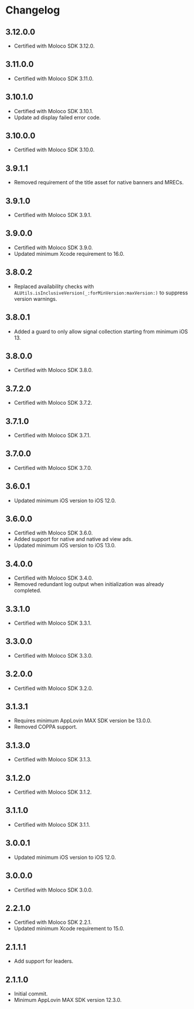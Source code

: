 # Changelog

## 3.12.0.0
* Certified with Moloco SDK 3.12.0.

## 3.11.0.0
* Certified with Moloco SDK 3.11.0.

## 3.10.1.0
* Certified with Moloco SDK 3.10.1.
* Update ad display failed error code.

## 3.10.0.0
* Certified with Moloco SDK 3.10.0.

## 3.9.1.1
* Removed requirement of the title asset for native banners and MRECs.

## 3.9.1.0
* Certified with Moloco SDK 3.9.1.

## 3.9.0.0
* Certified with Moloco SDK 3.9.0.
* Updated minimum Xcode requirement to 16.0.

## 3.8.0.2
* Replaced availability checks with `ALUtils.isInclusiveVersion(_:forMinVersion:maxVersion:)` to suppress version warnings.

## 3.8.0.1
* Added a guard to only allow signal collection starting from minimum iOS 13.

## 3.8.0.0
* Certified with Moloco SDK 3.8.0.

## 3.7.2.0
* Certified with Moloco SDK 3.7.2.

## 3.7.1.0
* Certified with Moloco SDK 3.7.1.

## 3.7.0.0
* Certified with Moloco SDK 3.7.0.

## 3.6.0.1
* Updated minimum iOS version to iOS 12.0.

## 3.6.0.0
* Certified with Moloco SDK 3.6.0.
* Added support for native and native ad view ads.
* Updated minimum iOS version to iOS 13.0.

## 3.4.0.0
* Certified with Moloco SDK 3.4.0.
* Removed redundant log output when initialization was already completed.

## 3.3.1.0
* Certified with Moloco SDK 3.3.1.

## 3.3.0.0
* Certified with Moloco SDK 3.3.0.

## 3.2.0.0
* Certified with Moloco SDK 3.2.0.

## 3.1.3.1
* Requires minimum AppLovin MAX SDK version be 13.0.0.
* Removed COPPA support.

## 3.1.3.0
* Certified with Moloco SDK 3.1.3.

## 3.1.2.0
* Certified with Moloco SDK 3.1.2.

## 3.1.1.0
* Certified with Moloco SDK 3.1.1.

## 3.0.0.1
* Updated minimum iOS version to iOS 12.0.

## 3.0.0.0
* Certified with Moloco SDK 3.0.0.

## 2.2.1.0
* Certified with Moloco SDK 2.2.1.
* Updated minimum Xcode requirement to 15.0.

## 2.1.1.1
* Add support for leaders.

## 2.1.1.0
* Initial commit.
* Minimum AppLovin MAX SDK version 12.3.0.
